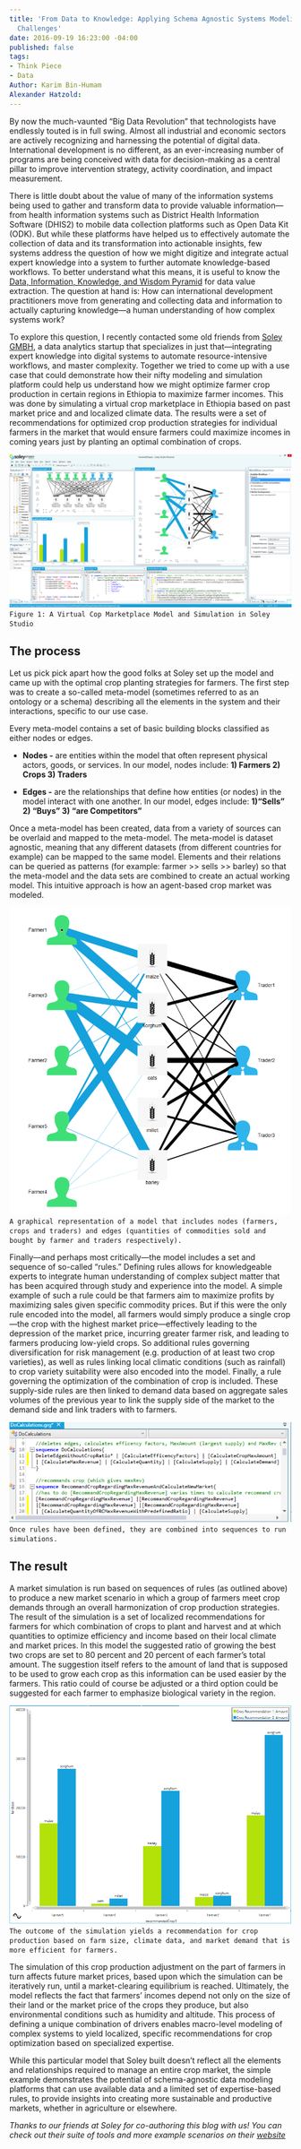 ```yaml
---
title: 'From Data to Knowledge: Applying Schema Agnostic Systems Modeling to Development
  Challenges'
date: 2016-09-19 16:23:00 -04:00
published: false
tags:
- Think Piece
- Data
Author: Karim Bin-Humam
Alexander Hatzold: 
---
```


By now the much-vaunted “Big Data Revolution” that technologists have endlessly touted is in full swing. Almost all industrial and economic sectors are actively recognizing and harnessing the potential of digital data. International development is no different, as an ever-increasing number of programs are being conceived with data for decision-making as a central pillar to improve intervention strategy, activity coordination, and impact measurement. 

<!--more-->

There is little doubt about the value of many of the information systems being used to gather and transform data to provide valuable information—from health information systems such as District Health Information Software (DHIS2) to mobile data collection platforms such as Open Data Kit (ODK). But while these platforms have helped us to effectively automate the collection of data and its transformation into actionable insights, few systems address the question of how we might digitize and integrate actual expert knowledge into a system to further automate knowledge-based workflows. To better understand what this means, it is useful to know the [Data, Information, Knowledge, and Wisdom Pyramid](https://en.wikipedia.org/wiki/DIKW_Pyramid) for data value extraction. The question at hand is: How can international development practitioners move from generating and collecting data and information to actually capturing knowledge—a human understanding of how complex systems work?

To explore this question, I recently contacted some old friends from [Soley GMBH](https://www.soley.io/en/), a data analytics startup that specializes in just that—integrating expert knowledge into digital systems to automate resource-intensive workflows, and master complexity. Together we tried to come up with a use case that could demonstrate how their nifty modeling and simulation platform could help us understand how we might optimize farmer crop production in certain regions in Ethiopia to maximize farmer incomes. This was done by simulating a virtual crop marketplace in Ethiopia based on past market price and and localized climate data. The results were a set of recommendations for optimized crop production strategies for individual farmers in the market that would ensure farmers could maximize incomes in coming years just by planting an optimal combination of crops.

![Overview.png](/uploads/Overview.png)`Figure 1: A Virtual Cop Marketplace Model and Simulation in Soley Studio`

## The process

Let us pick pick apart how the good folks at Soley set up the model and came up with the optimal crop planting strategies for farmers. The first step was to create a so-called meta-model (sometimes referred to as an ontology or a schema) describing all the elements in the system and their interactions, specific to our use case.

Every meta-model contains a set of basic building blocks classified as either nodes or edges.

* **Nodes -** are entities within the model that often represent physical actors, goods, or services. In our model, nodes include:
  **1) Farmers                  2) Crops                   3) Traders**


* **Edges -** are the relationships that define how entities (or nodes) in the model interact with one another. In our model, edges include:
  **1)“Sells”                        2) “Buys”                   3) “are Competitors”**

Once a meta-model has been created, data from a variety of sources can be overlaid and mapped to the meta-model. The meta-model is dataset agnostic, meaning that any different datasets (from different countries for example) can be mapped to the same model. Elements and their relations can be queried as patterns (for example: farmer >> sells >> barley) so that the meta-model and the data sets are combined to create an actual working model. This intuitive approach is how an agent-based crop market was modeled.

![RecommendationGraph1.PNG](/uploads/RecommendationGraph1.PNG)`A graphical representation of a model that includes nodes (farmers, crops and traders) and edges (quantities of commodities sold and bought by farmer and traders respectively).`

Finally—and perhaps most critically—the model includes a set and sequence of so-called “rules.” Defining rules allows for knowledgeable experts to integrate human understanding of complex subject matter that has been acquired through study and experience into the model. A simple example of such a rule could be that farmers aim to maximize profits by maximizing sales given specific commodity prices. But if this were the only rule encoded into the model, all farmers would simply produce a single crop—the crop with the highest market price—effectively leading to the depression of the market price, incurring greater farmer risk, and leading to farmers producing low-yield crops. So additional rules governing diversification for risk management (e.g. production of at least two crop varieties), as well as rules linking local climatic conditions (such as rainfall) to crop variety suitability were also encoded into the model. Finally, a rule governing the optimization of the combination of crop is included. These supply-side rules are then linked to demand data based on aggregate sales volumes of the previous year to link the supply side of the market to the demand side and link traders with to farmers.

![rules3.png](/uploads/rules3.png)`Once rules have been defined, they are combined into sequences to run simulations.`

## The result

A market simulation is run based on sequences of rules (as outlined above) to produce a new market scenario in which a group of farmers meet crop demands through an overall harmonization of crop production strategies. The result of the simulation is a set of localized recommendations for farmers for which combination of crops to plant and harvest and at which quantities to optimize efficiency and income based on their local climate and market prices. In this model the suggested ratio of growing the best two crops are set to 80 percent and 20 percent of each farmer’s total amount. The suggestion itself refers to the amount of land that is supposed to be used to grow each crop as this information can be used easier by the farmers. This ratio could of course be adjusted or a third option could be suggested for each farmer to emphasize biological variety in the region.

![CropRecommendationBarChart.PNG](/uploads/CropRecommendationBarChart.PNG)`The outcome of the simulation yields a recommendation for crop production based on farm size, climate data, and market demand that is more efficient for farmers.`

The simulation of this crop production adjustment on the part of farmers in turn affects future market prices, based upon which the simulation can be iteratively run, until a market-clearing equilibrium is reached. Ultimately, the model reflects the fact that farmers’ incomes depend not only on the size of their land or the market price of the crops they produce, but also environmental conditions such as humidity and altitude. This process of defining a unique combination of drivers enables macro-level modeling of complex systems to yield localized, specific recommendations for crop optimization based on specialized expertise.

While this particular model that Soley built doesn’t reflect all the elements and relationships required to manage an entire crop market, the simple example demonstrates the potential of schema-agnostic data modeling platforms that can use available data and a limited set of expertise-based rules, to provide insights into creating more sustainable and productive markets, whether in agriculture or elsewhere.

*Thanks to our friends at Soley for co-authoring this blog with us! You can check out their suite of tools and more example scenarios on their [website](https://www.soley.io/en/)*